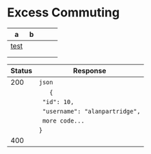 # Excess Commuting

| a | b |   |   |   |
|---|---|---|---|---|
| [test](http:://google.fr) |   |   |   |   |
|   |   |   |   |   |
|   |   |   |   |   |




| Status | Response  |
| ------ | --------- |
| 200    | `json`                          |
|        | `   {`                          |
|        | ` "id": 10,`                    |
|        | ` "username": "alanpartridge",` |
|        | ` more code...`                 |
|        | `}`                             |
| 400    |                                 |